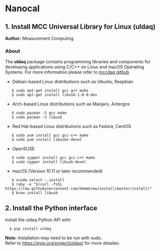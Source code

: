 # Nanocal


## 1. Install MCC Universal Library for Linux (uldaq)

**Author:** Measurement Computing

### About
The **uldaq** package contains programming libraries and components for developing applications using C/C++ on Linux and macOS Operating Systems. For more information please refer to [mccdaq github](https://github.com/mccdaq/uldaq)
  
  - Debian-based Linux distributions such as Ubuntu, Raspbian
  
  ```
     $ sudo apt-get install gcc g++ make
     $ sudo apt-get install libusb-1.0-0-dev
  ```
  - Arch-based Linux distributions such as Manjaro, Antergos
  
  ```
     $ sudo pacman -S gcc make
     $ sudo pacman -S libusb
  ```
  - Red Hat-based Linux distributions such as Fedora, CentOS
  
  ```
     $ sudo yum install gcc gcc-c++ make
     $ sudo yum install libusbx-devel
  ``` 
  - OpenSUSE 
  
  ```
     $ sudo zypper install gcc gcc-c++ make
     $ sudo zypper install libusb-devel
  ```
  - macOS (Version 10.11 or later recommended)
  
  ```
     $ xcode-select --install
     $ ruby -e "$(curl -fsSL https://raw.githubusercontent.com/Homebrew/install/master/install)"
     $ brew install libusb
  ```

## 2. Install the Python interface

Install the uldaq Python API with:  
 ```
   $ pip install uldaq
 ```
**Note:** Installation may need to be run with sudo.  
Refer to https://pypi.org/project/uldaq/ for more detailes.
